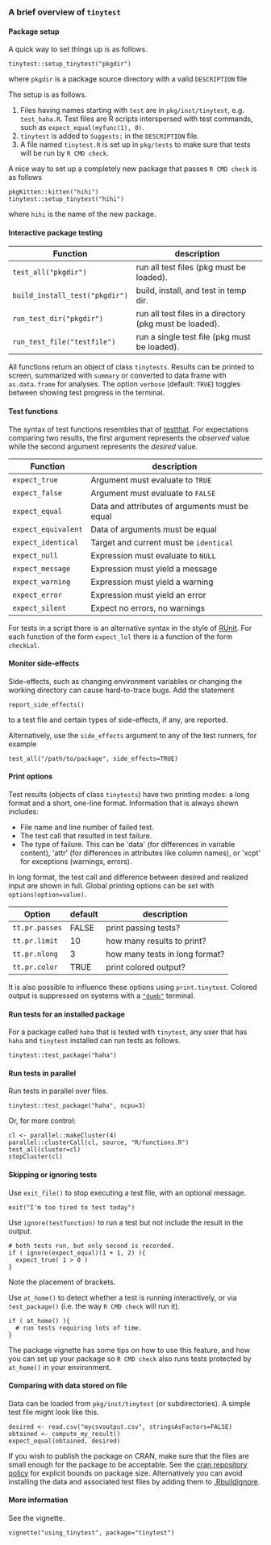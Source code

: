 ### A brief overview of `tinytest`


#### Package setup

A quick way to set things up is as follows.

```
tinytest::setup_tinytest("pkgdir")
```
where `pkgdir` is a package source directory with a valid `DESCRIPTION` file

The setup is as follows.

1. Files having names starting with `test` are in `pkg/inst/tinytest`, e.g.
   `test_haha.R`. Test files are R scripts interspersed with test commands, such
   as `expect_equal(myfunc(1), 0)`.
2. `tinytest` is added to `Suggests:` in the `DESCRIPTION` file.
3. A file named `tinytest.R` is set up in `pkg/tests` to make sure that tests
   will be run by `R CMD check`.

A nice way to set up a completely new package that passes `R CMD check` is as follows
```
pkgKitten::kitten("hihi")
tinytest::setup_tinytest("hihi")
```
where `hihi` is the name of the new package.


#### Interactive package testing


| Function                        | description                                              |
|---------------------------------|----------------------------------------------------------|
| `test_all("pkgdir")`            | run all test files (pkg must be loaded).                 |
| `build_install_test("pkgdir")`  | build, install, and test in temp dir.                    |
| `run_test_dir("pkgdir")`        | run all test files in a directory (pkg must be loaded).  |
| `run_test_file("testfile")`     | run a single test file (pkg must be loaded).             |


All functions return an object of class `tinytests`. Results can be printed to
screen, summarized with `summary` or converted to data frame  with
`as.data.frame` for analyses. The option `verbose` (default: `TRUE`) toggles
between showing test progress in the terminal.

#### Test functions

The syntax of test functions resembles that of
[testthat](https://CRAN.R-project.org/package=testthat).  For expectations
comparing two results, the first argument represents the _observed_ value while
the second argument represents the _desired_ value.

|Function                     | description                                   |
|-----------------------------|-----------------------------------------------|
| `expect_true`               | Argument must evaluate to `TRUE`              |
| `expect_false`              | Argument must evaluate to `FALSE`             |
| `expect_equal`              | Data and attributes of arguments must be equal|
| `expect_equivalent`         | Data of arguments must be equal               |
| `expect_identical`          | Target and current must be `identical`        |
| `expect_null`               | Expression must evaluate to `NULL`            |
| `expect_message`            | Expression must yield a message               |
| `expect_warning`            | Expression must yield a warning               |
| `expect_error`              | Expression must yield an error                |
| `expect_silent`             | Expect no errors, no warnings                 |


For tests in a script there is an alternative syntax in the style of 
[RUnit](https://CRAN.R-project.org/package=RUnit). For each function of the
form `expect_lol` there is a function of the form `checkLol`.

#### Monitor side-effects

Side-effects, such as changing environment variables or changing the working
directory can cause hard-to-trace bugs. Add the statement
```
report_side_effects()
```
to a test file and certain types of side-effects, if any, are reported.

Alternatively, use the `side_effects` argument to any of the test runners,
for example
```
test_all("/path/to/package", side_effects=TRUE)
```



#### Print options

Test results (objects of class `tinytests`) have two printing modes: a long
format and a short, one-line format. Information that is always shown includes:

- File name and line number of failed test.
- The test call that resulted in test failure.
- The type of failure. This can be 'data' (for differences in variable
  content), 'attr' (for differences in attributes like column names), or 'xcpt'
  for exceptions (warnings, errors).

In long format, the test call and difference between desired and realized input
are shown in full. Global printing options can be set with `options(option=value)`.

|Option         | default  | description                   |
|---------------|----------|-------------------------------|
| `tt.pr.passes`| FALSE    | print passing tests?          |
| `tt.pr.limit` | 10       | how many results to print?    |
| `tt.pr.nlong` | 3        | how many tests in long format?|
| `tt.pr.color` | TRUE     | print colored output?         |

It is also possible to influence these options using `print.tinytest`.
Colored output is suppressed on systems with a
[`"dumb"`](https://en.wikipedia.org/wiki/Computer_terminal#Dumb_terminals)
terminal.


#### Run tests for an installed package

For a package called `haha` that is tested with `tinytest`, any user that has
`haha` and `tinytest` installed can run tests as follows.

```
tinytest::test_package("haha")
```

#### Run tests in parallel

Run tests in parallel over files.
```
tinytest::test_package("haha", ncpu=3)
```
Or, for more control:
```
cl <- parallel::makeCluster(4)
parallel::clusterCall(cl, source, "R/functions.R")
test_all(cluster=cl)
stopCluster(cl)
```



#### Skipping or ignoring tests 

Use `exit_file()` to stop executing a test file, with an optional message.
```
exit("I'm too tired to test today")
```

Use `ignore(testfunction)` to run a test but not include the result in the output.

```
# both tests run, but only second is recorded.
if ( ignore(expect_equal)(1 + 1, 2) ){
  expect_true( 1 > 0 )
}
```
Note the placement of brackets.


Use `at_home()` to detect whether a test is running interactively, or via 
`test_package()` (i.e. the way `R CMD check` will run it).
```
if ( at_home() ){
  # run tests requiring lots of time.
}
```
The package vignette has some tips on how to use this feature, and how you can
set up your package so `R CMD check` also runs tests protected by `at_home()`
in your environment.

#### Comparing with data stored on file

Data can be loaded from `pkg/inst/tinytest` (or subdirectories). A simple
test file might look like this.

```
desired <- read.csv("mycsvoutput.csv", stringsAsFactors=FALSE)
obtained <- compute_my_result()
expect_equal(obtained, desired)
```
If you wish to publish the package on CRAN, make sure that the files are small
enough for the package to be acceptable. See the [cran repository
policy](https://cran.r-project.org/web/packages/policies.html) for explicit
bounds on package size. Alternatively you can avoid installing the data and
associated test files by adding them to
[.Rbuildignore](https://cran.r-project.org/doc/manuals/r-release/R-exts.html#Building-package-tarballs).


#### More information

See the vignette.
```
vignette("using_tinytest", package="tinytest")
```





